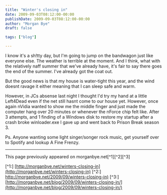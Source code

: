 ```yaml
---
title: "Winter's closing in"
date: 2009-09-03T08:12:00-00:00
publishDate: 2009-09-03T08:12:00-00:00
author: "Morgan Bye"
draft: false

tags: ["blog"]

---
```


I know it's a sh!tty day, but I'm going to jump on the bandwagon just like everyone else.  The weather is terrible at the moment.  And I think, what with the relatively naff summer that we've already have, it's fair to say there goes the end of the summer.  I've already got the coat out.

But the good news is that my house is water-tight this year, and the wind doesnt ravage it either meaning that I can sleep safe and warm.

However, in JCs absense last night I thought I'd try my hand at a little Left4Dead even if the net still hasnt come to our house yet.  However, once again nVidia wanted to show me the middle finger and just made the computer hang over 20 minutes or whenever the nForce chip felt like.  After 3 attempts, and 1 finding of a Windows disk to restore my startup after a crash broke winloader.exe I gave up and went back to Prison Break season 3.

Ps.  Anyone wanting some light singer/songer rock music, get yourself over to Spotify and lookup A Fine Frenzy.


----
This page previously appeared on morganbye.net[^1][^2][^3]

[^1:] [http://morganbye.net/winters-closing-in](http://morganbye.net/winters-closing-in)
[^2:] [http://morganbye.net/2009/09/winters-closing-in)](http://morganbye.net/2009/09/winters-closing-in)
[^3:] [http://morganbye.net/blog/2009/09/winters-closing-in/](http://morganbye.net/blog/2009/09/winters-closing-in/)
